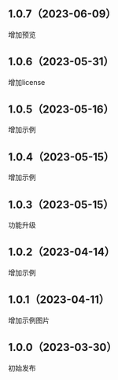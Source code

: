 ## 1.0.7（2023-06-09）
增加预览
## 1.0.6（2023-05-31）
增加license
## 1.0.5（2023-05-16）
增加示例
## 1.0.4（2023-05-15）
增加示例
## 1.0.3（2023-05-15）
功能升级
## 1.0.2（2023-04-14）
增加示例
## 1.0.1（2023-04-11）
增加示例图片
## 1.0.0（2023-03-30）
初始发布
